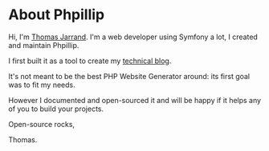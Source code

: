 # About Phpillip

Hi, I'm [Thomas Jarrand](https://github.com/tom32i).
I'm a web developer using Symfony a lot, I created and maintain Phpillip.

I first built it as a tool to create my [technical blog](http://thomas.jarrand.fr/blog/).

It's not meant to be the best PHP Website Generator around: its first goal was to fit my needs.

However I documented and open-sourced it and will be happy if it helps any of you to build your projects.

Open-source rocks,

Thomas.
